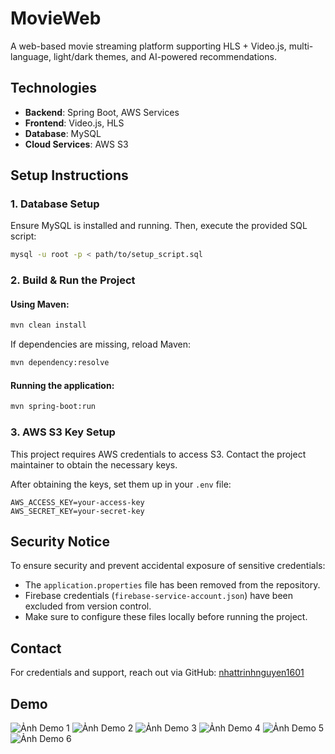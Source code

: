 # MovieWeb

A web-based movie streaming platform supporting HLS + Video.js, multi-language, light/dark themes, and AI-powered recommendations.

## Technologies
- **Backend**: Spring Boot, AWS Services
- **Frontend**: Video.js, HLS
- **Database**: MySQL
- **Cloud Services**: AWS S3

## Setup Instructions

### 1. Database Setup
Ensure MySQL is installed and running. Then, execute the provided SQL script:

```sh
mysql -u root -p < path/to/setup_script.sql
```

### 2. Build & Run the Project

#### Using Maven:
```sh
mvn clean install
```
If dependencies are missing, reload Maven:
```sh
mvn dependency:resolve
```

#### Running the application:
```sh
mvn spring-boot:run
```

### 3. AWS S3 Key Setup
This project requires AWS credentials to access S3. Contact the project maintainer to obtain the necessary keys.

After obtaining the keys, set them up in your `.env` file:
```
AWS_ACCESS_KEY=your-access-key
AWS_SECRET_KEY=your-secret-key
```


## Security Notice
To ensure security and prevent accidental exposure of sensitive credentials:
- The `application.properties` file has been removed from the repository.
- Firebase credentials (`firebase-service-account.json`) have been excluded from version control.
- Make sure to configure these files locally before running the project.

## Contact
For credentials and support, reach out via GitHub: [nhattrinhnguyen1601](https://github.com/nhattrinhnguyen1601)


## Demo
![Ảnh Demo 1](https://github.com/nhattrinhnguyen1601/MyImg/blob/34d62ad2d2c2a3fd9123172628d6f0374fb4c00c/imagess/%E1%BA%A2nh1.png)
![Ảnh Demo 2](https://github.com/nhattrinhnguyen1601/MyImg/blob/34d62ad2d2c2a3fd9123172628d6f0374fb4c00c/imagess/%E1%BA%A2nh2.png)
![Ảnh Demo 3](https://github.com/nhattrinhnguyen1601/MyImg/blob/34d62ad2d2c2a3fd9123172628d6f0374fb4c00c/imagess/%E1%BA%A2nh3.png)
![Ảnh Demo 4](https://github.com/nhattrinhnguyen1601/MyImg/blob/34d62ad2d2c2a3fd9123172628d6f0374fb4c00c/imagess/%E1%BA%A2nh4.png)
![Ảnh Demo 5](https://github.com/nhattrinhnguyen1601/MyImg/blob/34d62ad2d2c2a3fd9123172628d6f0374fb4c00c/imagess/%E1%BA%A2nh5.png)
![Ảnh Demo 6](https://github.com/nhattrinhnguyen1601/MyImg/blob/34d62ad2d2c2a3fd9123172628d6f0374fb4c00c/imagess/%E1%BA%A2nh6.png)
